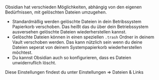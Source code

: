 Obsidian hat verschieden Möglichkeiten, abhängig von den eigenen Bedürfnissen, mit gelöschten Dateien umzugehen.

- Standardmäßig werden gelöschte Dateien in dein Betribssystem Papierkorb verschoben. Das heißt das du über dein Betriebssystem ausversehen gelöschte Dateien wiederherstellen kannst.
- Gelöschte Dateien können in einen speziellen `.trash` Ordner in deinem Vault verschoben werden. Das kann nützlich sein wenn du deine Dateien seperat von deinem Systempapierkorb wiederherstellen möchtest.
- Du kannst Obsidian auch so konfigurieren, dass es Dateien unwiderruflich löscht.

Diese Einstellungen findest du unter Einstellungen => Dateien & Links